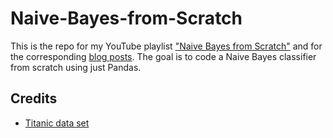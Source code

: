 # Naive-Bayes-from-Scratch

This is the repo for my YouTube playlist ["Naive Bayes from Scratch"]() and for the corresponding [blog posts](https://www.sebastian-mantey.com/code-blog/coding-a-naive-bayes-classifier-from-scratch-python-p0-full-code). The goal is to code a Naive Bayes classifier from scratch using just Pandas.


## Credits
- [Titanic data set](https://www.kaggle.com/c/titanic)
